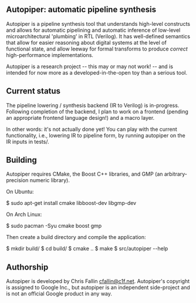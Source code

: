 Autopiper: automatic pipeline synthesis
---------------------------------------

Autopiper is a pipeline synthesis tool that understands high-level constructs
and allows for automatic pipelining and automatic inference of low-level
microarchitectural 'plumbing' in RTL (Verilog). It has well-defined semantics
that allow for easier reasoning about digital systems at the level of
functional state, and allow leeway for formal transforms to produce *correct*
high-performance implementations.

Autopiper is a research project -- this may or may not work! -- and is intended
for now more as a developed-in-the-open toy than a serious tool.

Current status
--------------

The pipeline lowering / synthesis backend (IR to Verilog) is in-progress.
Following completion of the backend, I plan to work on a frontend (pending an
appropriate frontend language design!) and a macro layer.

In other words: it's not actually done yet! You can play with the current
functionality, i.e., lowering IR to pipeline form, by running autopiper on the
IR inputs in tests/.

Building
--------

Autopiper requires CMake, the Boost C++ libraries, and GMP (an
arbitrary-precision numeric library).

On Ubuntu:

$ sudo apt-get install cmake libboost-dev libgmp-dev

On Arch Linux:

$ sudo pacman -Syu cmake boost gmp

Then create a build directory and compile the application:

$ mkdir build/
$ cd build/
$ cmake ..
$ make
$ src/autopiper --help

Authorship
----------

Autopiper is developed by Chris Fallin <cfallin@c1f.net>. Autopiper's copyright
is assigned to Google Inc., but autopiper is an independent side-project and is
not an official Google product in any way.

